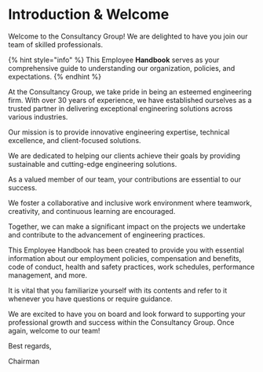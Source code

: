 # Introduction & Welcome

Welcome to the Consultancy Group! We are delighted to have you join our team of skilled professionals.&#x20;

{% hint style="info" %}
This Employee **Handbook** serves as your comprehensive guide to understanding our organization, policies, and expectations.&#x20;
{% endhint %}

At the Consultancy Group, we take pride in being an esteemed engineering firm. With over 30 years of experience, we have established ourselves as a trusted partner in delivering exceptional engineering solutions across various industries.&#x20;

Our mission is to provide innovative engineering expertise, technical excellence, and client-focused solutions.&#x20;

We are dedicated to helping our clients achieve their goals by providing sustainable and cutting-edge engineering solutions.&#x20;

As a valued member of our team, your contributions are essential to our success.&#x20;

We foster a collaborative and inclusive work environment where teamwork, creativity, and continuous learning are encouraged.&#x20;

Together, we can make a significant impact on the projects we undertake and contribute to the advancement of engineering practices.&#x20;

This Employee Handbook has been created to provide you with essential information about our employment policies, compensation and benefits, code of conduct, health and safety practices, work schedules, performance management, and more.&#x20;

It is vital that you familiarize yourself with its contents and refer to it whenever you have questions or require guidance.&#x20;

We are excited to have you on board and look forward to supporting your professional growth and success within the Consultancy Group. Once again, welcome to our team!&#x20;

Best regards,&#x20;

Chairman
